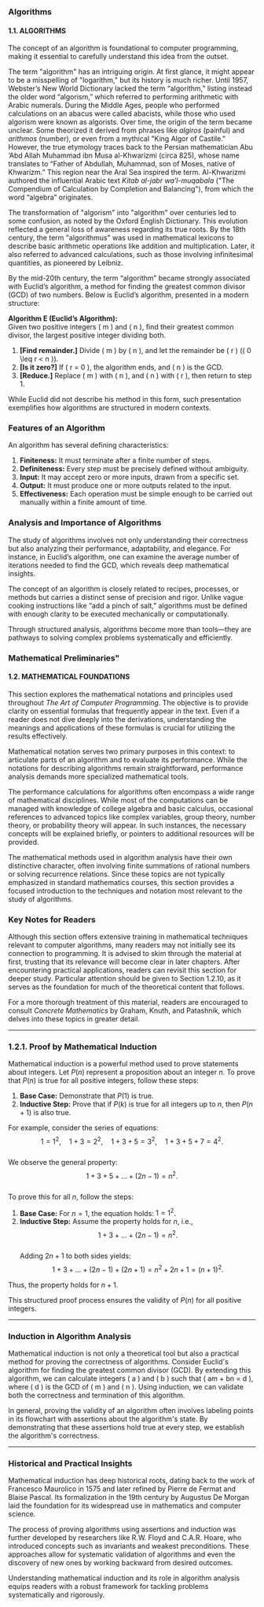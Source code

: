 ### Algorithms

#### 1.1. ALGORITHMS  
The concept of an algorithm is foundational to computer programming, making it essential to carefully understand this idea from the outset.  

The term "algorithm" has an intriguing origin. At first glance, it might appear to be a misspelling of "logarithm," but its history is much richer. Until 1957, Webster’s New World Dictionary lacked the term “algorithm,” listing instead the older word “algorism,” which referred to performing arithmetic with Arabic numerals. During the Middle Ages, people who performed calculations on an abacus were called abacists, while those who used algorism were known as algorists. Over time, the origin of the term became unclear. Some theorized it derived from phrases like *algiros* (painful) and *arithmos* (number), or even from a mythical "King Algor of Castile." However, the true etymology traces back to the Persian mathematician Abu ‘Abd Allah Muhammad ibn Musa al-Khwarizmi (circa 825), whose name translates to “Father of Abdullah, Muhammad, son of Moses, native of Khwarizm.” This region near the Aral Sea inspired the term. Al-Khwarizmi authored the influential Arabic text *Kitab al-jabr wa’l-muqabala* ("The Compendium of Calculation by Completion and Balancing"), from which the word “algebra” originates.  

The transformation of "algorism" into "algorithm" over centuries led to some confusion, as noted by the Oxford English Dictionary. This evolution reflected a general loss of awareness regarding its true roots. By the 18th century, the term "algorithmus" was used in mathematical lexicons to describe basic arithmetic operations like addition and multiplication. Later, it also referred to advanced calculations, such as those involving infinitesimal quantities, as pioneered by Leibniz.

By the mid-20th century, the term “algorithm” became strongly associated with Euclid’s algorithm, a method for finding the greatest common divisor (GCD) of two numbers. Below is Euclid’s algorithm, presented in a modern structure:  

**Algorithm E (Euclid’s Algorithm):**  
Given two positive integers \( m \) and \( n \), find their greatest common divisor, the largest positive integer dividing both.  

1. **[Find remainder.]** Divide \( m \) by \( n \), and let the remainder be \( r \) (\( 0 \leq r < n \)).  
2. **[Is it zero?]** If \( r = 0 \), the algorithm ends, and \( n \) is the GCD.  
3. **[Reduce.]** Replace \( m \) with \( n \), and \( n \) with \( r \), then return to step 1.  

While Euclid did not describe his method in this form, such presentation exemplifies how algorithms are structured in modern contexts.  

### Features of an Algorithm  
An algorithm has several defining characteristics:  

1. **Finiteness:** It must terminate after a finite number of steps.  
2. **Definiteness:** Every step must be precisely defined without ambiguity.  
3. **Input:** It may accept zero or more inputs, drawn from a specific set.  
4. **Output:** It must produce one or more outputs related to the input.  
5. **Effectiveness:** Each operation must be simple enough to be carried out manually within a finite amount of time.  

### Analysis and Importance of Algorithms  
The study of algorithms involves not only understanding their correctness but also analyzing their performance, adaptability, and elegance. For instance, in Euclid’s algorithm, one can examine the average number of iterations needed to find the GCD, which reveals deep mathematical insights.  

The concept of an algorithm is closely related to recipes, processes, or methods but carries a distinct sense of precision and rigor. Unlike vague cooking instructions like “add a pinch of salt,” algorithms must be defined with enough clarity to be executed mechanically or computationally.  

Through structured analysis, algorithms become more than tools—they are pathways to solving complex problems systematically and efficiently.

### Mathematical Preliminaries"

#### 1.2. MATHEMATICAL FOUNDATIONS

This section explores the mathematical notations and principles used throughout *The Art of Computer Programming*. The objective is to provide clarity on essential formulas that frequently appear in the text. Even if a reader does not dive deeply into the derivations, understanding the meanings and applications of these formulas is crucial for utilizing the results effectively.

Mathematical notation serves two primary purposes in this context: to articulate parts of an algorithm and to evaluate its performance. While the notations for describing algorithms remain straightforward, performance analysis demands more specialized mathematical tools.

The performance calculations for algorithms often encompass a wide range of mathematical disciplines. While most of the computations can be managed with knowledge of college algebra and basic calculus, occasional references to advanced topics like complex variables, group theory, number theory, or probability theory will appear. In such instances, the necessary concepts will be explained briefly, or pointers to additional resources will be provided.

The mathematical methods used in algorithm analysis have their own distinctive character, often involving finite summations of rational numbers or solving recurrence relations. Since these topics are not typically emphasized in standard mathematics courses, this section provides a focused introduction to the techniques and notation most relevant to the study of algorithms.

### Key Notes for Readers  
Although this section offers extensive training in mathematical techniques relevant to computer algorithms, many readers may not initially see its connection to programming. It is advised to skim through the material at first, trusting that its relevance will become clear in later chapters. After encountering practical applications, readers can revisit this section for deeper study. Particular attention should be given to Section 1.2.10, as it serves as the foundation for much of the theoretical content that follows.  

For a more thorough treatment of this material, readers are encouraged to consult *Concrete Mathematics* by Graham, Knuth, and Patashnik, which delves into these topics in greater detail.

---

### 1.2.1. Proof by Mathematical Induction  

Mathematical induction is a powerful method used to prove statements about integers. Let $P(n)$ represent a proposition about an integer $n$. To prove that $P(n)$ is true for all positive integers, follow these steps:  

1. **Base Case:** Demonstrate that $P(1)$ is true.  
2. **Inductive Step:** Prove that if $P(k)$ is true for all integers up to $n$, then $P(n+1)$ is also true.  

For example, consider the series of equations:  
$$
1 = 1^2, \quad 1 + 3 = 2^2, \quad 1 + 3 + 5 = 3^2, \quad 1 + 3 + 5 + 7 = 4^2.
$$  
We observe the general property:  
$$
1 + 3 + 5 + \dots + (2n-1) = n^2.
$$  
To prove this for all $n$, follow the steps:  

1. **Base Case:** For $n = 1$, the equation holds: $1 = 1^2$.  
2. **Inductive Step:** Assume the property holds for $n$, i.e.,  
   $$
   1 + 3 + \dots + (2n-1) = n^2.
   $$  
   Adding $2n+1$ to both sides yields:  
   $$
   1 + 3 + \dots + (2n-1) + (2n+1) = n^2 + 2n + 1 = (n+1)^2.
   $$  

Thus, the property holds for $n+1$.  

This structured proof process ensures the validity of $P(n)$ for all positive integers.


---

### Induction in Algorithm Analysis  

Mathematical induction is not only a theoretical tool but also a practical method for proving the correctness of algorithms. Consider Euclid's algorithm for finding the greatest common divisor (GCD). By extending this algorithm, we can calculate integers \( a \) and \( b \) such that \( am + bn = d \), where \( d \) is the GCD of \( m \) and \( n \). Using induction, we can validate both the correctness and termination of this algorithm.  

In general, proving the validity of an algorithm often involves labeling points in its flowchart with assertions about the algorithm's state. By demonstrating that these assertions hold true at every step, we establish the algorithm's correctness.

---

### Historical and Practical Insights  

Mathematical induction has deep historical roots, dating back to the work of Francesco Maurolico in 1575 and later refined by Pierre de Fermat and Blaise Pascal. Its formalization in the 19th century by Augustus De Morgan laid the foundation for its widespread use in mathematics and computer science.  

The process of proving algorithms using assertions and induction was further developed by researchers like R.W. Floyd and C.A.R. Hoare, who introduced concepts such as invariants and weakest preconditions. These approaches allow for systematic validation of algorithms and even the discovery of new ones by working backward from desired outcomes.

Understanding mathematical induction and its role in algorithm analysis equips readers with a robust framework for tackling problems systematically and rigorously.
